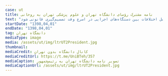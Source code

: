 ```yaml
---
case: ut
title: نامه مشترک رؤسای دانشگاه تهران و علوم پزشکی تهران به روحانی
text: "از متن نامه: مع‌الوصف، در این مصوبه تکالیف و اصطلاحاتی همچون جلب مشارکت «ذینفعان» و «ذینفوذان» به کار رفته که از نقطه‌نظر توجه به علل صدور آن، موجب نگرانی بسیار شده است. مع‌هذا، با عنایت به اینکه مصوبه‌ی مذکور به جهات مختلف قابل مناقشه و مردود است، به موجب این عریضه استدعا دارد دستور فرمایند به موضوع اختلاف که قبلاً اصل و اساس آن به اطلاع دبیر شورای‌عالی شهرسازی و معماری رسیده است، در معاونت حقوقی نهاد محترم ریاست جمهوری رسیدگی شود و درباره‌ی آن از طریق فرآیند حل و فصل اختلافات بین دستگاه‌های اجرایی در اسرع وقت تصمیم‌گیری قانونی شود."
startDate: "1398,04,01"
endDate: "1398,04,01"
tag: دانشگاه تهران
mediaType: image
media: /assets/ut/img/ltrUT2President.jpg
thumbnail:
mediaCredit: کانال دانشگاه بدون تهران
mediaCreditUrl: https://t.me/UniBTeh/357
mediaCaption: تصویر نامه دانشگاه تهران به رئیس‌جمهور
mediaCaptionUrl: /assets/ut/img/ltrUT2President.jpg
---
```

